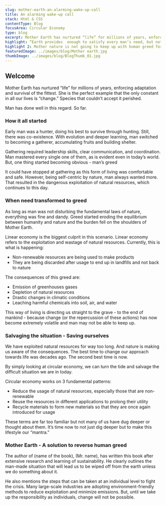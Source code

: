 ```yaml
---
slug: mother-earth-an-alarming-wake-up-call
title: An alarming wake-up call
stack: Html & CSS
contentType: Blog
focusArea: Circular Economy
type: blog
excerpt: Mother Earth has nurtured “life” for millions of years, enforcing adaptation and survival of the fittest. She is the perfect example that the only constant in all our lives is “change.”
highlight: “Earth provides 	enough to satisfy every man’s need, but not every man’s greed.” - Mahatma Gandhi
highlight 2: Mother nature is not going to keep up with human greed for much longer. Let’s act - NOW.
featuredImage: ../images/blog/Mother earth.jpg
thumbImage: ../images/blog/BlogThumb_01.jpg
---
```


## Welcome

Mother Earth has nurtured “life” for millions of years, enforcing adaptation and survival of the fittest. She is the perfect example that the only constant in all our lives is “change.” Species that couldn’t accept it perished.

Man has done well in this regard. So far.

### How it all started

Early man was a hunter, doing his best to survive through hunting. Still, there was co-existence. With evolution and deeper learning, man switched to becoming a gatherer, accumulating fruits and building shelter.

Gathering required leadership skills, clear communication, and coordination. Man mastered every single one of them, as is evident even in today’s world. But, one thing started becoming obvious - man’s greed

It could have stopped at gathering as this form of living was comfortable and safe. However, being self-centric by nature, man always wanted more. That resulted in the dangerous exploitation of natural resources, which continues to this day.

### When need transformed to greed

As long as man was not disturbing the fundamental laws of nature, everything was fine and dandy. Greed started eroding the equilibrium between humanity and nature and the burden fell on the shoulders of Mother Earth.

Linear economy is the biggest culprit in this scenario. Linear economy refers to the exploitation and wastage of natural resources. Currently, this is what is happening:

- Non-renewable resources are being used to make products
- They are being discarded after usage to end up in landfills and not back to nature

The consequences of this greed are:

- Emission of greenhouses gases
- Depletion of natural resources
- Drastic changes in climatic conditions
- Leaching harmful chemicals into soil, air, and water

This way of living is directing us straight to the grave - to the end of mankind - because change (or the repercussion of these actions) has now become extremely volatile and man may not be able to keep up.

### Salvaging the situation - Saving ourselves

We have exploited natural resources for way too long. And nature is making us aware of the consequences. The best time to change our approach towards life was decades ago. The second best time is now.

By simply looking at circular economy, we can turn the tide and salvage the difficult situation we are in today.

Circular economy works on 3 fundamental patterns:

- Reduce the usage of natural resources, especially those that are non-renewable
- Reuse the resources in different applications to prolong their utility
- Recycle materials to form new materials so that they are once again introduced for usage

These terms are far too familiar but not many of us have dug deeper or thought about them. It’s time now to not just dig deeper but to make this lifestyle our “mantra.”

### Mother Earth - A solution to reverse human greed

The author of (name of the book), (Mr. name), has written this book after extensive research and learning of sustainability. He clearly outlines the man-made situation that will lead us to be wiped off from the earth unless we do something about it.

He also mentions the steps that can be taken at an individual level to fight the crisis. Many large-scale industries are adopting environment-friendly methods to reduce exploitation and minimize emissions. But, until we take up the responsibility as individuals, change will not be possible.
